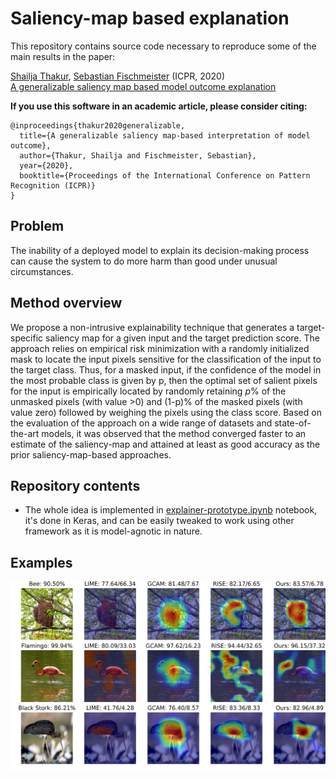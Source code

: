 # Saliency-map based explanation
This repository contains source code necessary to reproduce some of the main results in the paper:

[Shailja Thakur](https://uwaterloo.ca/embedded-software-group/people-profiles/shailja-thakur), [Sebastian Fischmeister](https://uwaterloo.ca/embedded-software-group/people-profiles/sebastian-fischmeister) (ICPR, 2020) <br>
[A generalizable saliency map based model outcome explanation](https://arxiv.org/abs/2006.09504)

**If you use this software in an academic article, please consider citing:**

    
    @inproceedings{thakur2020generalizable,
      title={A generalizable saliency map-based interpretation of model outcome},
      author={Thakur, Shailja and Fischmeister, Sebastian},
      year={2020},
      booktitle={Proceedings of the International Conference on Pattern Recognition (ICPR)}
    }

## Problem
The inability of a deployed model to explain its decision-making process can cause the system to do more harm than good under unusual circumstances. 

## Method overview
We propose a non-intrusive explainability technique that generates a target-specific saliency map for a given input and the target prediction score. The approach relies on empirical risk minimization with a randomly initialized mask to locate the input pixels sensitive for the classification of the input to the target class. Thus, for a masked input, if the confidence of the model in the most probable class is given by p, then the optimal set of salient pixels for the input is empirically located by randomly retaining $p$\% of the unmasked pixels (with value >0) and (1-p)% of the masked pixels (with value zero) followed by weighing the pixels using the class score. Based on the evaluation of the approach on a wide range of datasets and state-of-the-art models, it was observed that the method converged faster to an estimate of the saliency-map and attained at least as good accuracy as the prior saliency-map-based approaches.
<!-- ![](mask-update-block-diagram.png) -->

## Repository contents
* The whole idea is implemented in [explainer-prototype.ipynb](explainer-prototype.ipynb) notebook, it's done in Keras, and can be easily tweaked to work using other framework as it is model-agnotic in nature.
<!-- * [Saliency](Saliency.ipynb) notebook demonstrates the usage of RISE class optimized for PyTorch. -->
<!-- * [Evaluation](Evaluation.ipynb) notebook displays another contribution of the paper: *Causal metrics*. -->

## Examples 
<!-- ![](pointing_game_results.png) -->
![](saliency_map_comparison_1_2_3.png)
